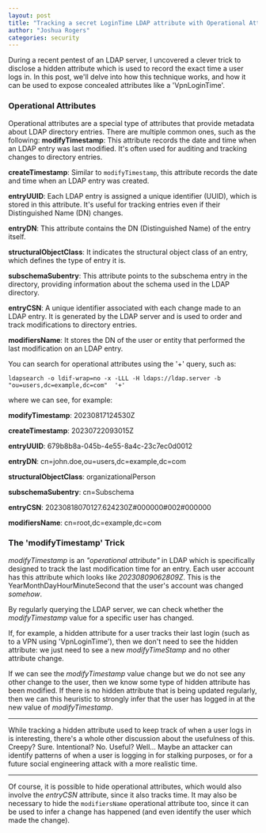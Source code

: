 ```yaml
---
layout: post
title: "Tracking a secret LoginTime LDAP attribute with Operational Attributes"
author: "Joshua Rogers"
categories: security
---
```


During a recent pentest of an LDAP server, I uncovered a clever trick to disclose a hidden attribute which is used to record the exact time a user logs in. In this post, we'll delve into how this technique works, and how it can be used to expose concealed attributes like a 'VpnLoginTime'.


### Operational Attributes

Operational attributes are a special type of attributes that provide metadata about LDAP directory entries. There are multiple common ones, such as the following:
**modifyTimestamp**: This attribute records the date and time when an LDAP entry was last modified. It's often used for auditing and tracking changes to directory entries.

**createTimestamp**: Similar to `modifyTimestamp`, this attribute records the date and time when an LDAP entry was created.

**entryUUID**: Each LDAP entry is assigned a unique identifier (UUID), which is stored in this attribute. It's useful for tracking entries even if their Distinguished Name (DN) changes.

**entryDN**: This attribute contains the DN (Distinguished Name) of the entry itself.

**structuralObjectClass**: It indicates the structural object class of an entry, which defines the type of entry it is.

**subschemaSubentry**: This attribute points to the subschema entry in the directory, providing information about the schema used in the LDAP directory.

**entryCSN**: A unique identifier associated with each change made to an LDAP entry. It is generated by the LDAP server and is used to order and track modifications to directory entries.

**modifiersName**: It stores the DN of the user or entity that performed the last modification on an LDAP entry.


You can search for operational attributes using the '+' query, such as:
```
ldapsearch -o ldif-wrap=no -x -LLL -H ldaps://ldap.server -b "ou=users,dc=example,dc=com"  '+'
```

where we can see, for example:

**modifyTimestamp**: 20230817124530Z

**createTimestamp**: 20230722093015Z

**entryUUID**: 679b8b8a-045b-4e55-8a4c-23c7ec0d0012

**entryDN**: cn=john.doe,ou=users,dc=example,dc=com

**structuralObjectClass**: organizationalPerson

**subschemaSubentry**: cn=Subschema

**entryCSN**: 20230818070127.624230Z#000000#002#000000

**modifiersName**: cn=root,dc=example,dc=com

### The 'modifyTimestamp' Trick

_modifyTimestamp_ is an _"operational attribute"_ in LDAP which is specifically designed to track the last modification time for an entry. Each user account has this attribute which looks like _20230809062809Z_. This is the YearMonthDayHourMinuteSecond that the user's account was changed _somehow_.

By regularly querying the LDAP server, we can check whether the _modifyTimestamp_ value for a specific user has changed.

If, for example, a hidden attribute for a user tracks their last login (such as to a VPN using 'VpnLoginTime'), then we don't need to see the hidden attribute: we just need to see a new _modifyTimeStamp_ and no other attribute change.

If we can see the _modifyTimestamp_ value change but we do not see any other change to the user, then we know some type of hidden attribute has been modified. If there is no hidden attribute that is being updated regularly, then we can this heuristic to strongly infer that the user has logged in at the new value of _modifyTimestamp_.

---

While tracking a hidden attribute used to keep track of when a user logs in is interesting, there's a whole other discussion about the usefulness of this. Creepy? Sure. Intentional? No. Useful? Well... Maybe an attacker can identify patterns of when a user is logging in for stalking purposes, or for a future social engineering attack with a more realistic time.

---

Of course, it is possible to hide operational attributes, which would also involve the _entryCSN_ attribute, since it also tracks time. It may also be necessary to hide the `modifiersName` operational attribute too, since it can be used to infer a change has happened (and even identify the user which made the change).
